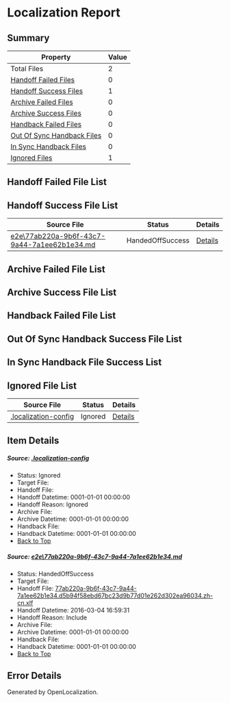 # <a name='report-top'></a> Localization Report

## Summary
 Property | Value 
 -------- | ----- 
 Total Files | 2
[ Handoff Failed Files ](#handoff-failed-list)| 0
[ Handoff Success Files ](#handoff-success-list)| 1
[ Archive Failed Files ](#archive-failed-list)| 0
[ Archive Success Files ](#archive-success-list)| 0
[ Handback Failed Files ](#handback-failed-list)| 0
[ Out Of Sync Handback Files ](#outofsync-handback-success-list)| 0
[ In Sync Handback Files ](#insync-handback-success-list)| 0
[ Ignored Files ](#ignored-list)| 1

## <a name='handoff-failed-list'></a> Handoff Failed File List

## <a name='handoff-success-list'></a> Handoff Success File List
 Source File | Status | Details 
 ----------- | ------ | ------- 
 [e2e\77ab220a-9b6f-43c7-9a44-7a1ee62b1e34.md](https://github.com/OpenLocalizationTest/oltest/blob/8758ecb07291897627b17a42d18d342421d8c7ab/e2e/77ab220a-9b6f-43c7-9a44-7a1ee62b1e34.md) | HandedOffSuccess | [Details](#9954d99e2aa5e047e943e2e1b5b8edae791ad44f1)

## <a name='archive-failed-list'></a> Archive Failed File List

## <a name='archive-success-list'></a> Archive Success File List

## <a name='handback-failed-list'></a> Handback Failed File List

## <a name='outofsync-handback-success-list'></a> Out Of Sync Handback Success File List

## <a name='insync-handback-success-list'></a> In Sync Handback File Success List

## <a name='ignored-list'></a> Ignored File List
 Source File | Status | Details 
 ----------- | ------ | ------- 
 [.localization-config](https://github.com/OpenLocalizationTest/oltest/blob/8758ecb07291897627b17a42d18d342421d8c7ab/.localization-config) | Ignored | [Details](#66aca4b1c2f43b14ec41e0e427345df94af1d5e10)

## Item Details
##### <a name='66aca4b1c2f43b14ec41e0e427345df94af1d5e10'></a> Source: [.localization-config](https://github.com/OpenLocalizationTest/oltest/blob/8758ecb07291897627b17a42d18d342421d8c7ab/.localization-config)
* Status: Ignored
* Target File: 
* Handoff File: 
* Handoff Datetime: 0001-01-01 00:00:00
* Handoff Reason: Ignored
* Archive File: 
* Archive Datetime: 0001-01-01 00:00:00
* Handback File: 
* Handback Datetime: 0001-01-01 00:00:00
* [Back to Top](#report-top)

##### <a name='9954d99e2aa5e047e943e2e1b5b8edae791ad44f1'></a> Source: [e2e\77ab220a-9b6f-43c7-9a44-7a1ee62b1e34.md](https://github.com/OpenLocalizationTest/oltest/blob/8758ecb07291897627b17a42d18d342421d8c7ab/e2e/77ab220a-9b6f-43c7-9a44-7a1ee62b1e34.md)
* Status: HandedOffSuccess
* Target File: 
* Handoff File: [77ab220a-9b6f-43c7-9a44-7a1ee62b1e34.d5b94f58ebd67bc23d9b77d01e262d302ea96034.zh-cn.xlf](https://github.com/OpenLocalizationTestOrg/olhandoff/blob/6cf36ce5066f795a8e37c040b41d36a208833567/ol-handoff/OpenLocalizationTestOrg/oltest.zh-cn/qimu/ht/77ab220a-9b6f-43c7-9a44-7a1ee62b1e34.d5b94f58ebd67bc23d9b77d01e262d302ea96034.zh-cn.xlf)
* Handoff Datetime: 2016-03-04 16:59:31
* Handoff Reason: Include
* Archive File: 
* Archive Datetime: 0001-01-01 00:00:00
* Handback File: 
* Handback Datetime: 0001-01-01 00:00:00
* [Back to Top](#report-top)


## Error Details

Generated by OpenLocalization.
